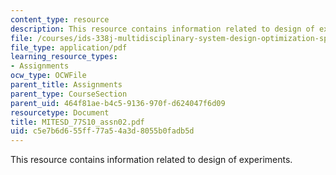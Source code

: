 ```yaml
---
content_type: resource
description: This resource contains information related to design of experiments.
file: /courses/ids-338j-multidisciplinary-system-design-optimization-spring-2010/c5e7b6d655ff77a54a3d8055b0fadb5d_MITESD_77S10_assn02.pdf
file_type: application/pdf
learning_resource_types:
- Assignments
ocw_type: OCWFile
parent_title: Assignments
parent_type: CourseSection
parent_uid: 464f81ae-b4c5-9136-970f-d624047f6d09
resourcetype: Document
title: MITESD_77S10_assn02.pdf
uid: c5e7b6d6-55ff-77a5-4a3d-8055b0fadb5d
---
```

This resource contains information related to design of experiments.

